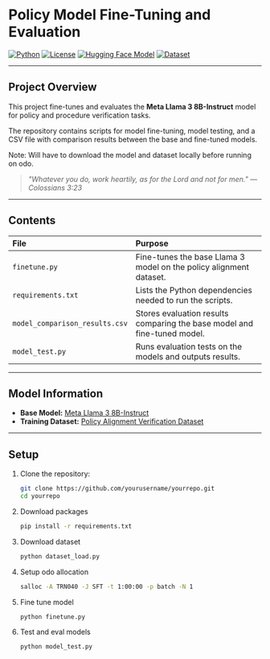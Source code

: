 # Policy Model Fine-Tuning and Evaluation

[![Python](https://img.shields.io/badge/Python-3.10+-blue.svg)](https://www.python.org/)
[![License](https://img.shields.io/badge/license-MIT-green.svg)](LICENSE)
[![Hugging Face Model](https://img.shields.io/badge/Model-Llama3.8B--Instruct-orange)](https://huggingface.co/meta-llama/Meta-Llama-3-8B-Instruct)
[![Dataset](https://img.shields.io/badge/Dataset-Policy%20Alignment%20Verification-brightgreen)](https://huggingface.co/datasets/nace-ai/policy-alignment-verification-dataset)

---

## Project Overview

This project fine-tunes and evaluates the **Meta Llama 3 8B-Instruct** model for policy and procedure verification tasks.

The repository contains scripts for model fine-tuning, model testing, and a CSV file with comparison results between the base and fine-tuned models.

Note: Will have to download the model and dataset locally before running on odo.

> _"Whatever you do, work heartily, as for the Lord and not for men." — Colossians 3:23_

---

## Contents

| File | Purpose |
|:-----|:--------|
| `finetune.py` | Fine-tunes the base Llama 3 model on the policy alignment dataset. |
| `requirements.txt` | Lists the Python dependencies needed to run the scripts. |
| `model_comparison_results.csv` | Stores evaluation results comparing the base model and fine-tuned model. |
| `model_test.py` | Runs evaluation tests on the models and outputs results. |

---

## Model Information

- **Base Model:** [Meta Llama 3 8B-Instruct](https://huggingface.co/meta-llama/Meta-Llama-3-8B-Instruct)
- **Training Dataset:** [Policy Alignment Verification Dataset](https://huggingface.co/datasets/nace-ai/policy-alignment-verification-dataset)

---

## Setup

1. Clone the repository:

   ```bash
   git clone https://github.com/yourusername/yourrepo.git
   cd yourrepo

2. Download packages

   ```bash
   pip install -r requirements.txt
3. Download dataset
   ```bash
   python dataset_load.py
5. Setup odo allocation
   ```bash
   salloc -A TRN040 -J SFT -t 1:00:00 -p batch -N 1
6. Fine tune model
   ```bash
   python finetune.py

7. Test and eval models
   ```bash
   python model_test.py
